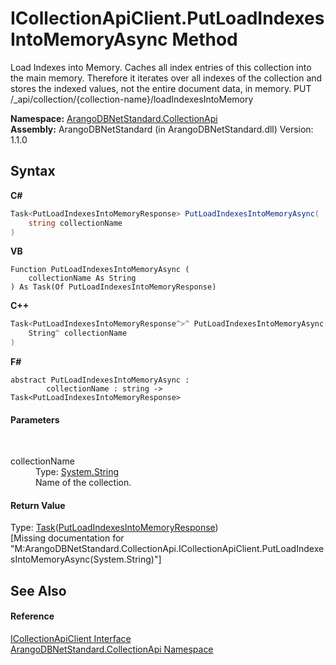 # ICollectionApiClient.PutLoadIndexesIntoMemoryAsync Method 
 

Load Indexes into Memory. Caches all index entries of this collection into the main memory. Therefore it iterates over all indexes of the collection and stores the indexed values, not the entire document data, in memory. PUT /_api/collection/{collection-name}/loadIndexesIntoMemory

**Namespace:**&nbsp;<a href="3dcc286c-06c5-3dac-bfbd-fb449b69cd48">ArangoDBNetStandard.CollectionApi</a><br />**Assembly:**&nbsp;ArangoDBNetStandard (in ArangoDBNetStandard.dll) Version: 1.1.0

## Syntax

**C#**<br />
``` C#
Task<PutLoadIndexesIntoMemoryResponse> PutLoadIndexesIntoMemoryAsync(
	string collectionName
)
```

**VB**<br />
``` VB
Function PutLoadIndexesIntoMemoryAsync ( 
	collectionName As String
) As Task(Of PutLoadIndexesIntoMemoryResponse)
```

**C++**<br />
``` C++
Task<PutLoadIndexesIntoMemoryResponse^>^ PutLoadIndexesIntoMemoryAsync(
	String^ collectionName
)
```

**F#**<br />
``` F#
abstract PutLoadIndexesIntoMemoryAsync : 
        collectionName : string -> Task<PutLoadIndexesIntoMemoryResponse> 

```


#### Parameters
&nbsp;<dl><dt>collectionName</dt><dd>Type: <a href="https://docs.microsoft.com/dotnet/api/system.string" target="_blank" rel="noopener noreferrer">System.String</a><br />Name of the collection.</dd></dl>

#### Return Value
Type: <a href="https://docs.microsoft.com/dotnet/api/system.threading.tasks.task-1" target="_blank" rel="noopener noreferrer">Task</a>(<a href="65f0caaa-6449-653f-317a-05cb691b7b2e">PutLoadIndexesIntoMemoryResponse</a>)<br />\[Missing <returns> documentation for "M:ArangoDBNetStandard.CollectionApi.ICollectionApiClient.PutLoadIndexesIntoMemoryAsync(System.String)"\]

## See Also


#### Reference
<a href="115f8915-6e26-9f19-8c7f-b11fd4b90e27">ICollectionApiClient Interface</a><br /><a href="3dcc286c-06c5-3dac-bfbd-fb449b69cd48">ArangoDBNetStandard.CollectionApi Namespace</a><br />
